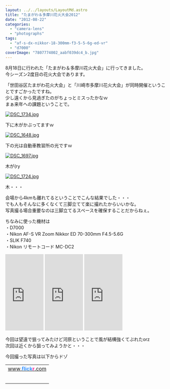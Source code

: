 ```yaml
---
layout: ../../layouts/LayoutMd.astro
title: "たまがわ＆多摩川花火大会2012"
date: "2012-08-22"
categories: 
  - "camera-lens"
  - "photographs"
tags: 
  - "af-s-dx-nikkor-18-300mm-f3-5-5-6g-ed-vr"
  - "d7000"
coverImage: "7807774002_aabf039dc4_b.jpg"
---
```


8月18日に行われた「たまがわ＆多摩川花火大会」に行ってきました。  
今シーズン2度目の花火大会であります。

「世田谷区たまがわ花火大会」と「川崎市多摩川花火大会」が同時開催ということですごかったですね。  
少し遠くから見過ぎたのがちょっとミスったかなｗ  
まぁ来年への課題ということで。

[![DSC_1734.jpg](/archive/images/7807774002_aabf039dc4_b.jpg)](http://www.flickr.com/photos/67522130@N08/7807774002/ "DSC_1734.jpg")

下に木がかぶってますｗ

[![DSC_1648.jpg](/archive/images/7807762886_f34f06beae.jpg)](http://www.flickr.com/photos/67522130@N08/7807762886/ "DSC_1648.jpg")

下の光は自動車教習所の光ですｗ

[![DSC_1697.jpg](/archive/images/7807766952_f4aa336779.jpg)](http://www.flickr.com/photos/67522130@N08/7807766952/ "DSC_1697.jpg")

木が(ry

[![DSC_1724.jpg](/archive/images/7807771772_1904bfcd52.jpg)](http://www.flickr.com/photos/67522130@N08/7807771772/ "DSC_1724.jpg")

木・・・

会場から4kmも離れてるということでこんな結果でした・・・  
でも人もそんなに多くなくて三脚立てて楽に撮れたからいいかな。  
写真撮る場合重要なのは三脚立てるスペースを確保することだからねぇ。

ちなみに使った機材は  
・D7000  
・Nikon AF-S VR Zoom Nikkor ED 70-300mm F4.5-5.6G  
・SLIK F740  
・Nikon リモートコード MC-DC2  

<iframe style="width: 120px; height: 240px;" src="http://rcm-jp.amazon.co.jp/e/cm?lt1=_blank&amp;bc1=000000&amp;IS2=1&amp;bg1=FFFFFF&amp;fc1=000000&amp;lc1=0000FF&amp;t=mizuka123-22&amp;o=9&amp;p=8&amp;l=as4&amp;m=amazon&amp;f=ifr&amp;ref=ss_til&amp;asins=B001F6TXME" height="240" width="320" frameborder="0" marginwidth="0" marginheight="0" scrolling="no"></iframe>

<iframe style="width: 120px; height: 240px;" src="http://rcm-jp.amazon.co.jp/e/cm?lt1=_blank&amp;bc1=000000&amp;IS2=1&amp;bg1=FFFFFF&amp;fc1=000000&amp;lc1=0000FF&amp;t=mizuka123-22&amp;o=9&amp;p=8&amp;l=as4&amp;m=amazon&amp;f=ifr&amp;ref=ss_til&amp;asins=B001HLCY1E" height="240" width="320" frameborder="0" marginwidth="0" marginheight="0" scrolling="no"></iframe>

<iframe style="width: 120px; height: 240px;" src="http://rcm-jp.amazon.co.jp/e/cm?lt1=_blank&amp;bc1=000000&amp;IS2=1&amp;bg1=FFFFFF&amp;fc1=000000&amp;lc1=0000FF&amp;t=mizuka123-22&amp;o=9&amp;p=8&amp;l=as4&amp;m=amazon&amp;f=ifr&amp;ref=ss_til&amp;asins=B000HJPK2C" height="240" width="320" frameborder="0" marginwidth="0" marginheight="0" scrolling="no"></iframe>

今回は望遠で狙ってみたけど河原ということで風が結構強くてぶれたorz  
次回は近くから狙ってみようかと・・・

今回撮った写真は以下からドゾ

<!-- #flickr\_badge\_source\_txt {padding:0; font: 11px arial, helvetica, sans serif; color:#666666;} #flickr\_badge\_icon {display:block !important; margin:0 !important; border: 1px solid rgb(0, 0, 0) !important;} #flickr\_icon\_td {padding:0 5px 0 0 !important;} .flickr\_badge\_image {text-align:center !important;} .flickr\_badge\_image img {border: 1px solid black !important;} #flickr\_www {display:block; padding:0 10px 0 10px !important; font: 11px arial, helvetica, sans serif !important; color:#3993ff !important;} #flickr\_badge\_uber\_wrapper a:hover, #flickr\_badge\_uber\_wrapper a:link, #flickr\_badge\_uber\_wrapper a:active, #flickr\_badge\_uber\_wrapper a:visited {text-decoration:none !important; background:inherit !important;color:#3993ff;} #flickr\_badge\_wrapper {background-color:#ffffff;border: solid 1px #000000} #flickr\_badge\_source {padding:0 !important; font: 11px arial, helvetica, sans serif !important; color:#666666 !important;} -->

<table id="flickr_badge_uber_wrapper" border="0" cellspacing="10" cellpadding="0"><tbody><tr><td><a id="flickr_www" href="http://www.flickr.com">www.<strong style="color: #3993ff;">flick<span style="color: #ff1c92;">r</span></strong>.com</a><table id="flickr_badge_wrapper" border="0" cellspacing="10" cellpadding="0"></table></td></tr></tbody></table>

